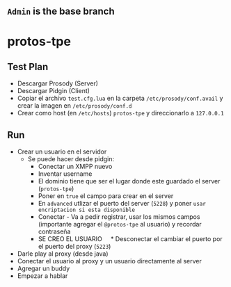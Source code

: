 ## `Admin` is the base branch

# protos-tpe

## Test Plan
 * Descargar Prosody (Server)
 * Descargar Pidgin (Client)
 * Copiar el archivo `test.cfg.lua` en la carpeta `/etc/prosody/conf.avail` y crear la imagen en `/etc/prosody/conf.d`
 * Crear como host (en `/etc/hosts`) `protos-tpe` y direccionarlo a `127.0.0.1`
 
## Run
 * Crear un usuario en el servidor
   * Se puede hacer desde pidgin:
     * Conectar un XMPP nuevo
     * Inventar username
     * El dominio tiene que ser el lugar donde este guardado el server (`protos-tpe`)
     * Poner en `true` el campo para crear en el server
     * En `advanced` utlizar el puerto del server (`5228`) y poner `usar encriptacion si esta disponible`
     * Conectar - Va a pedir registrar, usar los mismos campos (importante agregar el `@protos-tpe` al usuario) y recordar contraseña
     * SE CREO EL USUARIO
     * Desconectar el cambiar el puerto por el puerto del proxy (`5223`)
 * Darle play al proxy (desde java)
 * Conectar el usuario al proxy y un usuario directamente al server
 * Agregar un buddy
 * Empezar a hablar